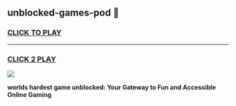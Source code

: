 
## unblocked-games-pod 👋
<h3>
<a href="https://premium.freeplayer.one?title=unblocked-games-pod&ref=14F">CLICK TO PLAY</a></h3>
<hr>

<h3>
<a href="https://premium.freeplayer.one?title=unblocked-games-pod&ref=14F">CLICK 2 PLAY</a>
  
</h3>

<a href="https://premium.freeplayer.one?title=unblocked-games-pod&ref=12F/"><img src="https://clearcache.store/games.png"></a>


**worlds hardest game unblocked: Your Gateway to Fun and Accessible Online Gaming**
